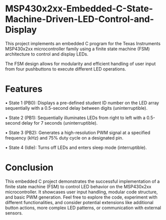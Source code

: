 # MSP430x2xx-Embedded-C-State-Machine-Driven-LED-Control-and-Display

This project implements an embedded C program for the Texas Instruments MSP430x2xx microcontroller family using a finite state machine (FSM) architecture to control and display LEDs.

The FSM design allows for modularity and efficient handling of user input from four pushbuttons to execute different LED operations.

# Features
• State 1 (PB0): Displays a pre-defined student ID number on the LED array sequentially with a 0.5-second delay between digits (uninterruptible).

• State 2 (PB1): Sequentially illuminates LEDs from right to left with a 0.5-second delay for 7 seconds (uninterruptible).

• State 3 (PB2): Generates a high-resolution PWM signal at a specified frequency (kHz) and 75% duty cycle on a designated pin.

• State 4 (Idle): Turns off LEDs and enters sleep mode (interruptible).

# Conclusion 
This embedded C project demonstrates the successful implementation of a finite state machine (FSM) to control LED behavior on the MSP430x2xx microcontroller. It showcases user input handling, modular code structure, and basic PWM generation.
Feel free to explore the code, experiment with different functionalities, and consider potential extensions like additional button actions, more complex LED patterns, or communication with external sensors.
